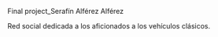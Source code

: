 Final project_Serafín Alférez Alférez

Red social dedicada a los aficionados a los vehículos clásicos.
